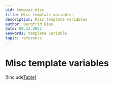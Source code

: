 ```yaml
---
uid: tempvar-misc
title: Misc template variables
description: Misc template variables
author: Bergfrid Dias
date: 09.22.2022
keywords: template variable
topic: reference
---
```


# Misc template variables

[!include[Table](../../../../../common/includes/variable/table-misc.md)]
